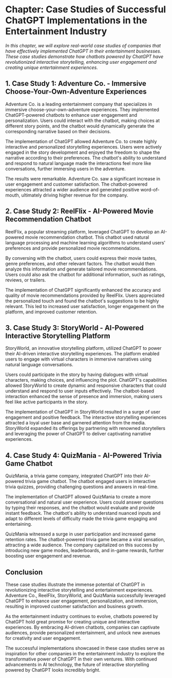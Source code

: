 Chapter: Case Studies of Successful ChatGPT Implementations in the Entertainment Industry
=========================================================================================

*In this chapter, we will explore real-world case studies of companies that have effectively implemented ChatGPT in their entertainment businesses. These case studies demonstrate how chatbots powered by ChatGPT have revolutionized interactive storytelling, enhancing user engagement and creating unique entertainment experiences.*

**1. Case Study 1: Adventure Co. - Immersive Choose-Your-Own-Adventure Experiences**
------------------------------------------------------------------------------------

Adventure Co. is a leading entertainment company that specializes in immersive choose-your-own-adventure experiences. They implemented ChatGPT-powered chatbots to enhance user engagement and personalization. Users could interact with the chatbot, making choices at different story points, and the chatbot would dynamically generate the corresponding narrative based on their decisions.

The implementation of ChatGPT allowed Adventure Co. to create highly interactive and personalized storytelling experiences. Users were actively engaged in the story development and enjoyed the freedom to shape the narrative according to their preferences. The chatbot's ability to understand and respond to natural language made the interactions feel more like conversations, further immersing users in the adventure.

The results were remarkable. Adventure Co. saw a significant increase in user engagement and customer satisfaction. The chatbot-powered experiences attracted a wider audience and generated positive word-of-mouth, ultimately driving higher revenue for the company.

**2. Case Study 2: ReelFlix - AI-Powered Movie Recommendation Chatbot**
-----------------------------------------------------------------------

ReelFlix, a popular streaming platform, leveraged ChatGPT to develop an AI-powered movie recommendation chatbot. This chatbot used natural language processing and machine learning algorithms to understand users' preferences and provide personalized movie recommendations.

By conversing with the chatbot, users could express their movie tastes, genre preferences, and other relevant factors. The chatbot would then analyze this information and generate tailored movie recommendations. Users could also ask the chatbot for additional information, such as ratings, reviews, or trailers.

The implementation of ChatGPT significantly enhanced the accuracy and quality of movie recommendations provided by ReelFlix. Users appreciated the personalized touch and found the chatbot's suggestions to be highly relevant. This led to increased user satisfaction, longer engagement on the platform, and improved customer retention.

**3. Case Study 3: StoryWorld - AI-Powered Interactive Storytelling Platform**
------------------------------------------------------------------------------

StoryWorld, an innovative storytelling platform, utilized ChatGPT to power their AI-driven interactive storytelling experiences. The platform enabled users to engage with virtual characters in immersive narratives using natural language conversations.

Users could participate in the story by having dialogues with virtual characters, making choices, and influencing the plot. ChatGPT's capabilities allowed StoryWorld to create dynamic and responsive characters that could understand and respond to user inputs effectively. The chatbot-based interaction enhanced the sense of presence and immersion, making users feel like active participants in the story.

The implementation of ChatGPT in StoryWorld resulted in a surge of user engagement and positive feedback. The interactive storytelling experiences attracted a loyal user base and garnered attention from the media. StoryWorld expanded its offerings by partnering with renowned storytellers and leveraging the power of ChatGPT to deliver captivating narrative experiences.

**4. Case Study 4: QuizMania - AI-Powered Trivia Game Chatbot**
---------------------------------------------------------------

QuizMania, a trivia game company, integrated ChatGPT into their AI-powered trivia game chatbot. The chatbot engaged users in interactive trivia quizzes, providing challenging questions and answers in real-time.

The implementation of ChatGPT allowed QuizMania to create a more conversational and natural user experience. Users could answer questions by typing their responses, and the chatbot would evaluate and provide instant feedback. The chatbot's ability to understand nuanced inputs and adapt to different levels of difficulty made the trivia game engaging and entertaining.

QuizMania witnessed a surge in user participation and increased game retention rates. The chatbot-powered trivia game became a viral sensation, attracting a wide audience. The company capitalized on this success by introducing new game modes, leaderboards, and in-game rewards, further boosting user engagement and revenue.

**Conclusion**
--------------

These case studies illustrate the immense potential of ChatGPT in revolutionizing interactive storytelling and entertainment experiences. Adventure Co., ReelFlix, StoryWorld, and QuizMania successfully leveraged ChatGPT to enhance user engagement, personalization, and immersion, resulting in improved customer satisfaction and business growth.

As the entertainment industry continues to evolve, chatbots powered by ChatGPT hold great promise for creating unique and interactive experiences. By embracing AI-driven chatbots, companies can captivate audiences, provide personalized entertainment, and unlock new avenues for creativity and user engagement.

The successful implementations showcased in these case studies serve as inspiration for other companies in the entertainment industry to explore the transformative power of ChatGPT in their own ventures. With continued advancements in AI technology, the future of interactive storytelling powered by ChatGPT looks incredibly bright.
